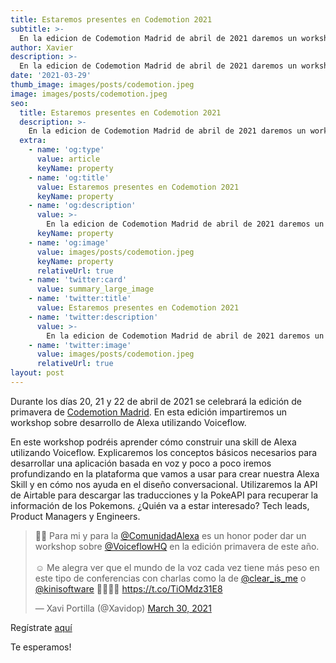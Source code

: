 ```yaml
---
title: Estaremos presentes en Codemotion 2021
subtitle: >-
  En la edicion de Codemotion Madrid de abril de 2021 daremos un workshop sobre Alexa.
author: Xavier
description: >-
  En la edicion de Codemotion Madrid de abril de 2021 daremos un workshop sobre Alexa.
date: '2021-03-29'
thumb_image: images/posts/codemotion.jpeg
image: images/posts/codemotion.jpeg
seo:
  title: Estaremos presentes en Codemotion 2021
  description: >-
    En la edicion de Codemotion Madrid de abril de 2021 daremos un workshop sobre Alexa.
  extra:
    - name: 'og:type'
      value: article
      keyName: property
    - name: 'og:title'
      value: Estaremos presentes en Codemotion 2021
      keyName: property
    - name: 'og:description'
      value: >-
        En la edicion de Codemotion Madrid de abril de 2021 daremos un workshop sobre Alexa.
      keyName: property
    - name: 'og:image'
      value: images/posts/codemotion.jpeg
      keyName: property
      relativeUrl: true
    - name: 'twitter:card'
      value: summary_large_image
    - name: 'twitter:title'
      value: Estaremos presentes en Codemotion 2021
    - name: 'twitter:description'
      value: >-
        En la edicion de Codemotion Madrid de abril de 2021 daremos un workshop sobre Alexa.
    - name: 'twitter:image'
      value: images/posts/codemotion.jpeg
      relativeUrl: true
layout: post
---
```


Durante los días 20, 21 y 22 de abril de 2021 se celebrará la edición de primavera de <a href="https://events.codemotion.com/conferences/online/2021/online-tech-conference-spanish-edition-spring/" target="_blank">Codemotion Madrid</a>. En esta edición impartiremos un workshop sobre desarrollo de Alexa utilizando Voiceflow.

En este workshop podréis aprender cómo construir una skill de Alexa utilizando Voiceflow. Explicaremos los conceptos básicos necesarios para desarrollar una aplicación basada en voz y poco a poco iremos profundizando en la plataforma que vamos a usar para crear nuestra Alexa Skill y en cómo nos ayuda en el diseño conversacional. Utilizaremos la API de Airtable para descargar las traducciones y la PokeAPI para recuperar la información de los Pokemons. ¿Quién va a estar interesado? Tech leads, Product Managers y Engineers.

<blockquote class="twitter-tweet"><p lang="es" dir="ltr">🙌🏻 Para mi y para la <a href="https://twitter.com/ComunidadAlexa?ref_src=twsrc%5Etfw">@ComunidadAlexa</a> es un honor poder dar un workshop sobre <a href="https://twitter.com/VoiceflowHQ?ref_src=twsrc%5Etfw">@VoiceflowHQ</a> en la edición primavera de este año. <br><br>☺️ Me alegra ver que el mundo de la voz cada vez tiene más peso en este tipo de conferencias con charlas como la de <a href="https://twitter.com/clear_is_me?ref_src=twsrc%5Etfw">@clear_is_me</a> o <a href="https://twitter.com/kinisoftware?ref_src=twsrc%5Etfw">@kinisoftware</a> 💪🏻💪🏻 <a href="https://t.co/TiOMdz31E8">https://t.co/TiOMdz31E8</a></p>&mdash; Xavi Portilla (@Xavidop) <a href="https://twitter.com/Xavidop/status/1376936106835509252?ref_src=twsrc%5Etfw">March 30, 2021</a></blockquote> <script async src="https://platform.twitter.com/widgets.js" charset="utf-8"></script>

Regístrate [aquí](https://events.codemotion.com/conferences/online/2021/online-tech-conference-spanish-edition-spring/workshops)

Te esperamos!